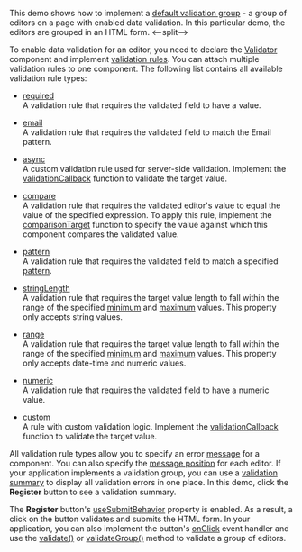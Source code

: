 This demo shows how to implement a [default validation group](/Documentation/Guide/UI_Components/Common/UI_Widgets/Data_Validation/#Validate_Several_Editor_Values/Group_the_Editors) - a group of editors on a page with enabled data validation. In this particular demo, the editors are grouped in an HTML form.
<--split-->

To enable data validation for an editor, you need to declare the [Validator](/Documentation/ApiReference/UI_Components/dxValidator/) component and implement [validation rules](/Documentation/ApiReference/UI_Components/dxValidator/Validation_Rules/). You can attach multiple validation rules to one component. The following list contains all available validation rule types:

- [required](/Documentation/ApiReference/UI_Components/dxValidator/Validation_Rules/RequiredRule/)    
A validation rule that requires the validated field to have a value.

- [email](/Documentation/ApiReference/UI_Components/dxValidator/Validation_Rules/EmailRule/)    
A validation rule that requires the validated field to match the Email pattern.

- [async](/Documentation/ApiReference/UI_Components/dxValidator/Validation_Rules/AsyncRule/)    
A custom validation rule used for server-side validation. Implement the [validationCallback](/Documentation/ApiReference/UI_Components/dxValidator/Validation_Rules/AsyncRule/#validationCallback) function to validate the target value.

- [compare](/Documentation/ApiReference/UI_Components/dxValidator/Validation_Rules/CompareRule/)    
A validation rule that requires the validated editor's value to equal the value of the specified expression. To apply this rule, implement the [comparisonTarget](/Documentation/ApiReference/UI_Components/dxValidator/Validation_Rules/CompareRule/#comparisonTarget) function to specify the value against which this component compares the validated value.

- [pattern](/Documentation/ApiReference/UI_Components/dxValidator/Validation_Rules/PatternRule/)    
A validation rule that requires the validated field to match a specified [pattern](/Documentation/ApiReference/UI_Components/dxValidator/Validation_Rules/PatternRule/#pattern). 

- [stringLength](/Documentation/ApiReference/UI_Components/dxValidator/Validation_Rules/StringLengthRule/)   
A validation rule that requires the target value length to fall within the range of the specified [minimum](/Documentation/ApiReference/UI_Components/dxValidator/Validation_Rules/StringLengthRule/#min) and [maximum](/Documentation/ApiReference/UI_Components/dxValidator/Validation_Rules/StringLengthRule/#max) values. This property only accepts string values.

- [range](/Documentation/ApiReference/UI_Components/dxValidator/Validation_Rules/RangeRule/)  
A validation rule that requires the target value length to fall within the range of the specified [minimum](/Documentation/ApiReference/UI_Components/dxValidator/Validation_Rules/RangeRule/#min) and [maximum](/Documentation/ApiReference/UI_Components/dxValidator/Validation_Rules/RangeRule/#max) values. This property only accepts date-time and numeric values.  

- [numeric](/Documentation/ApiReference/UI_Components/dxValidator/Validation_Rules/NumericRule/)    
A validation rule that requires the validated field to have a numeric value.

- [custom](/Documentation/ApiReference/UI_Components/dxValidator/Validation_Rules/CustomRule/)    
A rule with custom validation logic. Implement the [validationCallback](/Documentation/ApiReference/UI_Components/dxValidator/Validation_Rules/CustomRule/#validationCallback) function to validate the target value.

All validation rule types allow you to specify an error [message](/Documentation/ApiReference/UI_Components/dxValidator/Validation_Rules/RequiredRule/#message) for a component. You can also specify the [message position](/Documentation/ApiReference/UI_Components/dxAutocomplete/Configuration/#validationMessagePosition) for each editor. If your application implements a validation group, you can use a [validation summary](/Documentation/ApiReference/UI_Components/dxValidationSummary/) to display all validation errors in one place. In this demo, click the **Register** button to see a validation summary.

The **Register** button's [useSubmitBehavior](/Documentation/ApiReference/UI_Components/dxButton/Configuration/#useSubmitBehavior) property is enabled. As a result, a click on the button validates and submits the HTML form. In your application, you can also implement the button's [onClick](/Documentation/ApiReference/UI_Components/dxButton/Configuration/#onClick) event handler and use the [validate()](/Documentation/ApiReference/UI_Components/dxValidationGroup/Methods/#validate) or [validateGroup()](/Documentation/ApiReference/Common/Utils/validationEngine/#validateGroup) method to validate a group of editors.